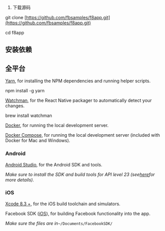 1. 下载源码

git clone [https://github.com/fbsamples/f8app.git](https://github.com/fbsamples/f8app.git)

cd f8app

## 安装依赖

## 全平台

[Yarn](https://yarnpkg.com/en/docs/install), for installing the NPM dependencies and running helper scripts.

npm install -g yarn

[Watchman](https://facebook.github.io/watchman/docs/install.html), for the React Native packager to automatically detect your changes.

brew install watchman

[Docker](https://docs.docker.com/engine/installation/), for running the local development server.

[Docker Compose](https://docs.docker.com/compose/install/), for running the local development server \(included with Docker for Mac and Windows\).

### Android

[Android Studio](https://developer.android.com/studio/install.html), for the Android SDK and tools.

_Make sure to install the SDK and build tools for API level 23 \(see_[_here_](https://facebook.github.io/react-native/docs/getting-started.html)_for more details\)._

### iOS

[Xcode 8.3 +](https://developer.apple.com/download/), for the iOS build toolchain and simulators.

Facebook SDK \([iOS](https://developers.facebook.com/docs/ios/)\), for building Facebook functionality into the app.

_Make sure the files are in_`~/Documents/FacebookSDK/`

